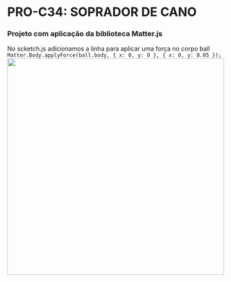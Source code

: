 # PRO-C34: SOPRADOR DE CANO
### Projeto com aplicação da biblioteca Matter.js

No scketch.js adicionamos a linha para aplicar uma força no corpo ball
<br>
```Matter.Body.applyForce(ball.body, { x: 0, y: 0 }, { x: 0, y: 0.05 });```
<br>
<img src="https://i.postimg.cc/65X6H9fD/octocat-1719267411342.png" width="500px"/>

